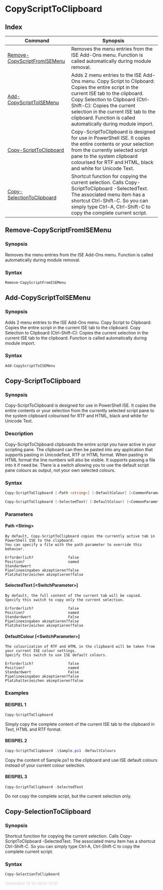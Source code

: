 ﻿# CopyScriptToClipboard

## Index

| Command | Synopsis |
| ------- | -------- |
| [Remove-CopyScriptFromISEMenu](#Remove-CopyScriptFromISEMenu) | Removes the menu entries from the ISE Add-Ons menu. Function is called automatically during module removal. |
| [Add-CopyScriptToISEMenu](#Add-CopyScriptToISEMenu) | Adds 2 menu entries to the ISE Add-Ons menu. Copy Script to Clipboard: Copies the entire script in the current ISE tab to the clipboard. Copy Selection to Clipboard (Ctrl-Shift-C): Copies the current selection in the current ISE tab to the clipboard. Function is called automatically during module import. |
| [Copy-ScriptToClipboard](#Copy-ScriptToClipboard) | Copy-ScriptToClipboard is designed for use in PowerShell ISE. It copies the entire contents or your selection from the currently selected script pane to the system clipboard colourised for RTF and HTML, black and white for Unicode Text. |
| [Copy-SelectionToClipboard](#Copy-SelectionToClipboard) | Shortcut function for copying the current selection. Calls Copy-ScriptToClipboard -SelectedText. The associated menu item has a shortcut Ctrl-Shift-C. So you can simply type Ctrl-A, Ctrl-Shift-C to copy the complete current script. |

<a name="Remove-CopyScriptFromISEMenu"></a>
## Remove-CopyScriptFromISEMenu
### Synopsis
Removes the menu entries from the ISE Add-Ons menu.
Function is called automatically during module removal.
### Syntax
```powershell
Remove-CopyScriptFromISEMenu
```
<a name="Add-CopyScriptToISEMenu"></a>
## Add-CopyScriptToISEMenu
### Synopsis
Adds 2 menu entries to the ISE Add-Ons menu.
Copy Script to Clipboard: Copies the entire script in the current ISE tab to the clipboard.
Copy Selection to Clipboard (Ctrl-Shift-C): Copies the current selection in the current ISE tab to the clipboard.
Function is called automatically during module import.
### Syntax
```powershell
Add-CopyScriptToISEMenu
```
<a name="Copy-ScriptToClipboard"></a>
## Copy-ScriptToClipboard
### Synopsis
Copy-ScriptToClipboard is designed for use in PowerShell ISE. It copies the entire contents
or your selection from the currently selected script pane to the system clipboard
colourised for RTF and HTML, black and white for Unicode Text.
### Description
Copy-ScriptToClipboard clipboards the entire script you have active in your scripting pane.
The clipboard can then be pasted into any application that supports pasting in UnicodeText,
RTF or HTML format. When pasting in HTML format the line numbers will also be visible.
It supports passing a file into it if need be.
There is a switch allowing you to use the default script pane colours as output, not
your own selected colours.

### Syntax
```powershell
Copy-ScriptToClipboard [-Path <string>] [-DefaultColour] [<CommonParameters>]

Copy-ScriptToClipboard [-SelectedText] [-DefaultColour] [<CommonParameters>]
```
### Parameters
#### Path &lt;String&gt;
    By default, Copy-ScriptToClipboard copies the currently active tab in PowerShell ISE to the clipboard.
    You can specify a file with the path parameter to override this behavior.
    
    Erforderlich?                false
    Position?                    named
    Standardwert                 
    Pipelineeingaben akzeptieren?false
    Platzhalterzeichen akzeptieren?false
#### SelectedText [&lt;SwitchParameter&gt;]
    By default, the full content of the current tab will be copied. Specify this switch to copy only the current selection.
    
    Erforderlich?                false
    Position?                    named
    Standardwert                 False
    Pipelineeingaben akzeptieren?false
    Platzhalterzeichen akzeptieren?false
#### DefaultColour [&lt;SwitchParameter&gt;]
    The colourization of RTF and HTML in the clipboard will be taken from your current ISE colour settings.
    Specify this switch to use ISE default colours.
    
    Erforderlich?                false
    Position?                    named
    Standardwert                 False
    Pipelineeingaben akzeptieren?false
    Platzhalterzeichen akzeptieren?false
### Examples
#### BEISPIEL 1 
```powershell
Copy-ScriptToClipboard

```
Simply copy the complete content of the current ISE tab to the clipboard in Text, HTML and RTF format.
#### BEISPIEL 2 
```powershell
Copy-ScriptToClipboard .\Sample.ps1 -DefaultColours

```
Copy the content of Sample.ps1 to the clipboard and use ISE default colours instead of your current colour selection.
#### BEISPIEL 3 
```powershell
Copy-ScriptToClipboard -SelectedText

```
Do not copy the complete script, but the current selection only.
<a name="Copy-SelectionToClipboard"></a>
## Copy-SelectionToClipboard
### Synopsis
Shortcut function for copying the current selection. Calls Copy-ScriptToClipboard -SelectedText.
The associated menu item has a shortcut Ctrl-Shift-C. So you can simply type Ctrl-A, Ctrl-Shift-C to
copy the complete current script.
### Syntax
```powershell
Copy-SelectionToClipboard
```
<div style='font-size:small; color: #ccc'>Generated 13-10-2020 13:07</div>
